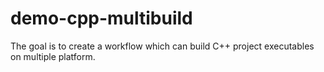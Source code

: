 # demo-cpp-multibuild
The goal is to create a workflow which can build C++ project executables on multiple platform.
